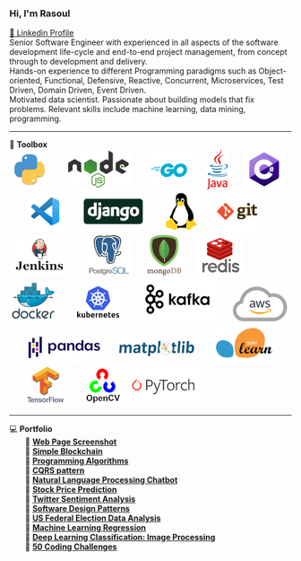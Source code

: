 ### Hi, I'm Rasoul
[🔷 Linkedin Profile](https://www.linkedin.com/in/rasoulkhaksari)
<br>
Senior Software Engineer with experienced in all aspects of the software development life-cycle and end-to-end project management, from concept through to development and delivery.<br>
Hands-on experience to different Programming paradigms such as Object-oriented, Functional, Defensive, Reactive, Concurrent,
Microservices, Test Driven, Domain Driven, Event Driven.<br>
Motivated data scientist. Passionate about building models that fix problems. Relevant skills include machine learning, data mining, programming.

---


💼 **Toolbox**
<br>
![python](python.png)  ![nodejs](nodejs13.png)  ![golang](go72.png)  ![java](Java10.png)  ![csharp](csharp.png)  ![vscode](vscode.png)  ![django](django.jpg)  ![linux](linux.png)  ![git](git.png)  ![jenkins](jenkins.jpg)  ![postgresql](postgresql.png)  ![mongodb](mongodb2.png)  ![redis](redis2.png)  ![docker](docker.png)  ![kubernetes](Kubernetes.png)  ![kafka](kafka2.png)  ![AWS](aws2.png)  ![pandas](pandas3.png)  ![matplotlib](matplotlib.png)  ![scikitlearn](scikitlearn2.png)  ![tensorflow](tensorflow.png)  ![opencv](opencv.png) ![pytorch](pytorch.png)

---

💻 **Portfolio**
<br>
  🔷 [**Web Page Screenshot**](https://github.com/rasoulkhaksari/WebPage_Screenshot)<br>
  🔷 [**Simple Blockchain**](https://github.com/rasoulkhaksari/Simple_Blockchain)<br>
  🔷 [**Programming Algorithms**](https://github.com/rasoulkhaksari/Programming_Algorithms)<br>
  🔷 [**CQRS pattern**](https://github.com/rasoulkhaksari/CQRS_pattern)<br>
  🔷 [**Natural Language Processing Chatbot**](https://github.com/rasoulkhaksari/Natural_Language_Processing_Chatbot)<br>
  🔷 [**Stock Price Prediction**](https://github.com/rasoulkhaksari/Stock_Price_Prediction)<br>
  🔷 [**Twitter Sentiment Analysis**](https://github.com/rasoulkhaksari/Twitter_Sentiment_Analysis)<br>
  🔷 [**Software Design Patterns**](https://github.com/rasoulkhaksari/Software_Design_Patterns)<br>
  🔷 [**US Federal Election Data Analysis**](https://github.com/rasoulkhaksari/Federal_Election_Data_Analysis)<br>
  🔷 [**Machine Learning Regression**](https://github.com/rasoulkhaksari/Machine_Learning_Regression)<br>
  🔷 [**Deep Learning Classification: Image Processing**](https://github.com/rasoulkhaksari/Deep_Learning_Classification)<br>
  🔷 [**50 Coding Challenges**](https://github.com/rasoulkhaksari/50_Coding_Challenges)<br>
  
  



<!--
<img src="toolbox.png" style="vertical-align: middle;" />**Toolbox**
![tool box](toolbox.png) **Toolbox**
**rasoulkhaksari/rasoulkhaksari** is a ✨ _special_ ✨ repository because its `README.md` (this file) appears on your GitHub profile.

Here are some ideas to get you started:

- 🔭 I’m currently working on ...
- 🌱 I’m currently learning ...
- 👯 I’m looking to collaborate on ...
- 🤔 I’m looking for help with ...
- 💬 Ask me about ...
- 📫 How to reach me: ...
- 😄 Pronouns: ...
- ⚡ Fun fact: ...
-->
